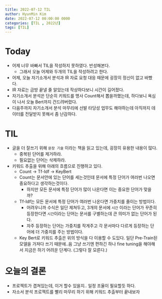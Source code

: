 ```yaml
---
title: 2022-07-12 TIL
author: HyunMin Kim
date: 2022-07-12 00:00:00 0000
categories: [TIL , 2022년]
tags: [TIL]
---
```


# Today
- 어제 너무 바빠서 TIL을 작성하지 못하였다. 반성해본다.
    - 그래서 오늘 어제와 두개의 TIL을 작성하려고 한다.
- 어제, 오늘 자기소개서 분석과 IR 자료 요청 대응 때문에 굉장히 정신이 없고 바빴다.
- IR 자료는 금방 끝낼 줄 알았는데 작상하다보니 시간이 길어졌다.
- 자기소개서 분석은 단순히 키워드를 명사 Count해서 뽑을까했는데, 하다보니 욕심이 나서 오늘 Bert까지 건드려버렸다.
- 다음주까지 자기소개서 분석 마무리에 선발 타당성 업무도 해야하는데 아직까지 데이터를 전달받지 못해서 좀 난감하다.

# TIL
- 글을 더 잘쓰기 위해 `문장 기술` 이라는 책을 읽고 있는데, 굉장히 유용한 내용이 많다.
    - 중복된 단어를 제거하라.
    - 필요없는 단어는 삭제하라.
- 키워드 추출을 위해 아래의 흐름으로 진행하고 있다.
    - Count -> Tf-Idf -> KeyBert
    - Count는 문서안에 있는 단어를 세는것인데 문서에 특정 단어가 여러번 나오면 중요하다고 생각하는것이다.
        - 하지만 모든 문서에 특정 단어가 많이 나온다면 이는 중요한 단어가 맞을까?
    - Tf-Idf는 모든 문서에 특정 단어가 여러번 나온다면 가중치를 줄이는 방법이다.
        - 어려우니까 수식은 일단 제쳐두고, 3개의 문서에 `시간` 이라는 단어가 꾸준히 등장한다면 `시간`이라는 단어는 문서를 구별하는데 큰 의미가 없는 단어가 된다.
        - 자주 등장하는 단어는 가중치를 작게주고 각 문서마다 다르게 등장하는 단어에 더 가중치를 주는 방법이다.
    - Key Bert로 키워드 추출은 위의 방식을 다 이용할 수 도있다. 일단 Pre-Train된 모델을 가져다 쓰기 때문에..음 그냥 쓰기엔 편하긴 하나 fine tuning을 해야해서 지금은 하기 어려운 단계다. (그렇다 잘 모른다.)

# 오늘의 결론
- 프로젝트가 겹쳐있는데, 이거 할수 있을지.. 일정 조율이 필요할듯 하다.
- 자소서 분석 프로젝트를 빨리 마무리 하기 위해 키워드 추출부터 끝내보자

